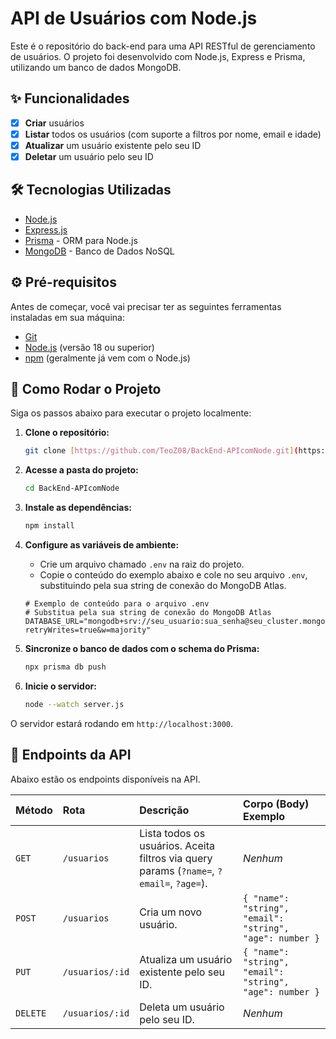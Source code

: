 # API de Usuários com Node.js

Este é o repositório do back-end para uma API RESTful de gerenciamento de usuários. O projeto foi desenvolvido com Node.js, Express e Prisma, utilizando um banco de dados MongoDB.

## ✨ Funcionalidades

-   [x] **Criar** usuários
-   [x] **Listar** todos os usuários (com suporte a filtros por nome, email e idade)
-   [x] **Atualizar** um usuário existente pelo seu ID
-   [x] **Deletar** um usuário pelo seu ID

## 🛠️ Tecnologias Utilizadas

-   [Node.js](https://nodejs.org/en/)
-   [Express.js](https://expressjs.com/pt-br/)
-   [Prisma](https://www.prisma.io/) - ORM para Node.js
-   [MongoDB](https://www.mongodb.com/) - Banco de Dados NoSQL

## ⚙️ Pré-requisitos

Antes de começar, você vai precisar ter as seguintes ferramentas instaladas em sua máquina:
-   [Git](https://git-scm.com)
-   [Node.js](https://nodejs.org/en/) (versão 18 ou superior)
-   [npm](https://www.npmjs.com/) (geralmente já vem com o Node.js)

## 🚀 Como Rodar o Projeto

Siga os passos abaixo para executar o projeto localmente:

1.  **Clone o repositório:**
    ```bash
    git clone [https://github.com/TeoZ08/BackEnd-APIcomNode.git](https://github.com/TeoZ08/BackEnd-APIcomNode.git)
    ```

2.  **Acesse a pasta do projeto:**
    ```bash
    cd BackEnd-APIcomNode
    ```

3.  **Instale as dependências:**
    ```bash
    npm install
    ```

4.  **Configure as variáveis de ambiente:**
    -   Crie um arquivo chamado `.env` na raiz do projeto.
    -   Copie o conteúdo do exemplo abaixo e cole no seu arquivo `.env`, substituindo pela sua string de conexão do MongoDB Atlas.
    ```env
    # Exemplo de conteúdo para o arquivo .env
    # Substitua pela sua string de conexão do MongoDB Atlas
    DATABASE_URL="mongodb+srv://seu_usuario:sua_senha@seu_cluster.mongodb.net/seu_banco?retryWrites=true&w=majority"
    ```

5.  **Sincronize o banco de dados com o schema do Prisma:**
    ```bash
    npx prisma db push
    ```

6.  **Inicie o servidor:**
    ```bash
    node --watch server.js
    ```

O servidor estará rodando em `http://localhost:3000`.

## 📖 Endpoints da API

Abaixo estão os endpoints disponíveis na API.

| Método | Rota | Descrição | Corpo (Body) Exemplo |
| :--- | :--- |:---|:---|
| `GET` | `/usuarios` | Lista todos os usuários. Aceita filtros via query params (`?name=`, `?email=`, `?age=`). | *Nenhum* |
| `POST` | `/usuarios` | Cria um novo usuário. | `{ "name": "string", "email": "string", "age": number }` |
| `PUT` | `/usuarios/:id` | Atualiza um usuário existente pelo seu ID. | `{ "name": "string", "email": "string", "age": number }` |
| `DELETE`| `/usuarios/:id`| Deleta um usuário pelo seu ID. | *Nenhum* |
